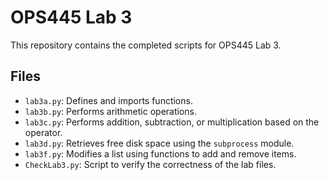 # OPS445 Lab 3

This repository contains the completed scripts for OPS445 Lab 3.

## Files
- `lab3a.py`: Defines and imports functions.
- `lab3b.py`: Performs arithmetic operations.
- `lab3c.py`: Performs addition, subtraction, or multiplication based on the operator.
- `lab3d.py`: Retrieves free disk space using the `subprocess` module.
- `lab3f.py`: Modifies a list using functions to add and remove items.
- `CheckLab3.py`: Script to verify the correctness of the lab files.

